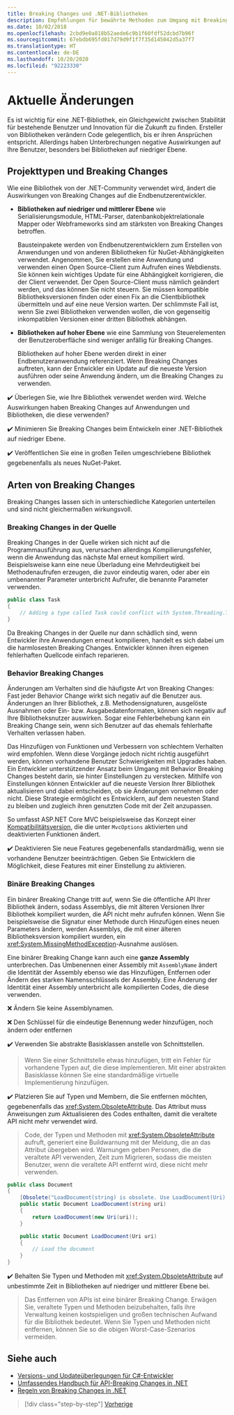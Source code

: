 ```yaml
---
title: Breaking Changes und .NET-Bibliotheken
description: Empfehlungen für bewährte Methoden zum Umgang mit Breaking Changes beim Erstellen von .NET-Bibliotheken.
ms.date: 10/02/2018
ms.openlocfilehash: 2cbd9e0a818b52aede6c9b1f60fdf52dcbd7b96f
ms.sourcegitcommit: 67ebdb695fd017d79d9f1f7f35d145042d5a37f7
ms.translationtype: HT
ms.contentlocale: de-DE
ms.lasthandoff: 10/20/2020
ms.locfileid: "92223330"
---
```

# <a name="breaking-changes"></a>Aktuelle Änderungen

Es ist wichtig für eine .NET-Bibliothek, ein Gleichgewicht zwischen Stabilität für bestehende Benutzer und Innovation für die Zukunft zu finden. Ersteller von Bibliotheken verändern Code gelegentlich, bis er ihren Ansprüchen entspricht. Allerdings haben Unterbrechungen negative Auswirkungen auf Ihre Benutzer, besonders bei Bibliotheken auf niedriger Ebene.

## <a name="project-types-and-breaking-changes"></a>Projekttypen und Breaking Changes

Wie eine Bibliothek von der .NET-Community verwendet wird, ändert die Auswirkungen von Breaking Changes auf die Endbenutzerentwickler.

- **Bibliotheken auf niedriger und mittlerer Ebene** wie Serialisierungsmodule, HTML-Parser, datenbankobjektrelationale Mapper oder Webframeworks sind am stärksten von Breaking Changes betroffen.

  Bausteinpakete werden von Endbenutzerentwicklern zum Erstellen von Anwendungen und von anderen Bibliotheken für NuGet-Abhängigkeiten verwendet. Angenommen, Sie erstellen eine Anwendung und verwenden einen Open Source-Client zum Aufrufen eines Webdiensts. Sie können kein wichtiges Update für eine Abhängigkeit korrigieren, die der Client verwendet. Der Open Source-Client muss nämlich geändert werden, und das können Sie nicht steuern. Sie müssen kompatible Bibliotheksversionen finden oder einen Fix an die Clientbibliothek übermitteln und auf eine neue Version warten. Der schlimmste Fall ist, wenn Sie zwei Bibliotheken verwenden wollen, die von gegenseitig inkompatiblen Versionen einer dritten Bibliothek abhängen.

- **Bibliotheken auf hoher Ebene** wie eine Sammlung von Steuerelementen der Benutzeroberfläche sind weniger anfällig für Breaking Changes.

  Bibliotheken auf hoher Ebene werden direkt in einer Endbenutzeranwendung referenziert. Wenn Breaking Changes auftreten, kann der Entwickler ein Update auf die neueste Version ausführen oder seine Anwendung ändern, um die Breaking Changes zu verwenden.

✔️️ Überlegen Sie, wie Ihre Bibliothek verwendet werden wird. Welche Auswirkungen haben Breaking Changes auf Anwendungen und Bibliotheken, die diese verwenden?

✔️ Minimieren Sie Breaking Changes beim Entwickeln einer .NET-Bibliothek auf niedriger Ebene.

✔️ Veröffentlichen Sie eine in großen Teilen umgeschriebene Bibliothek gegebenenfalls als neues NuGet-Paket.

## <a name="types-of-breaking-changes"></a>Arten von Breaking Changes

Breaking Changes lassen sich in unterschiedliche Kategorien unterteilen und sind nicht gleichermaßen wirkungsvoll.

### <a name="source-breaking-change"></a>Breaking Changes in der Quelle

Breaking Changes in der Quelle wirken sich nicht auf die Programmausführung aus, verursachen allerdings Kompilierungsfehler, wenn die Anwendung das nächste Mal erneut kompiliert wird. Beispielsweise kann eine neue Überladung eine Mehrdeutigkeit bei Methodenaufrufen erzeugen, die zuvor eindeutig waren, oder aber ein umbenannter Parameter unterbricht Aufrufer, die benannte Parameter verwenden.

```csharp
public class Task
{
    // Adding a type called Task could conflict with System.Threading.Tasks.Task at compilation
}
```

Da Breaking Changes in der Quelle nur dann schädlich sind, wenn Entwickler ihre Anwendungen erneut kompilieren, handelt es sich dabei um die harmlosesten Breaking Changes. Entwickler können ihren eigenen fehlerhaften Quellcode einfach reparieren.

### <a name="behavior-breaking-change"></a>Behavior Breaking Changes

Änderungen am Verhalten sind die häufigste Art von Breaking Changes: Fast jeder Behavior Change wirkt sich negativ auf die Benutzer aus. Änderungen an Ihrer Bibliothek, z.B. Methodensignaturen, ausgelöste Ausnahmen oder Ein- bzw. Ausgabedatenformaten, können sich negativ auf Ihre Bibliotheksnutzer auswirken. Sogar eine Fehlerbehebung kann ein Breaking Change sein, wenn sich Benutzer auf das ehemals fehlerhafte Verhalten verlassen haben.

Das Hinzufügen von Funktionen und Verbessern von schlechtem Verhalten wird empfohlen. Wenn diese Vorgänge jedoch nicht richtig ausgeführt werden, können vorhandene Benutzer Schwierigkeiten mit Upgrades haben. Ein Entwickler unterstützender Ansatz beim Umgang mit Behavior Breaking Changes besteht darin, sie hinter Einstellungen zu verstecken. Mithilfe von Einstellungen können Entwickler auf die neueste Version Ihrer Bibliothek aktualisieren und dabei entscheiden, ob sie Änderungen vornehmen oder nicht. Diese Strategie ermöglicht es Entwicklern, auf dem neuesten Stand zu bleiben und zugleich ihren genutzten Code mit der Zeit anzupassen.

So umfasst ASP.NET Core MVC beispielsweise das Konzept einer [Kompatibilitätsversion](/aspnet/core/mvc/compatibility-version), die die unter `MvcOptions` aktivierten und deaktivierten Funktionen ändert.

✔️ Deaktivieren Sie neue Features gegebenenfalls standardmäßig, wenn sie vorhandene Benutzer beeinträchtigen. Geben Sie Entwicklern die Möglichkeit, diese Features mit einer Einstellung zu aktivieren.

### <a name="binary-breaking-change"></a>Binäre Breaking Changes

Ein binärer Breaking Change tritt auf, wenn Sie die öffentliche API Ihrer Bibliothek ändern, sodass Assemblys, die mit älteren Versionen Ihrer Bibliothek kompiliert wurden, die API nicht mehr aufrufen können. Wenn Sie beispielsweise die Signatur einer Methode durch Hinzufügen eines neuen Parameters ändern, werden Assemblys, die mit einer älteren Bibliotheksversion kompiliert wurden, ein <xref:System.MissingMethodException>-Ausnahme auslösen.

Eine binärer Breaking Change kann auch eine **ganze Assembly** unterbrechen. Das Umbenennen einer Assembly mit `AssemblyName` ändert die Identität der Assembly ebenso wie das Hinzufügen, Entfernen oder Ändern des starken Namensschlüssels der Assembly. Eine Änderung der Identität einer Assembly unterbricht alle kompilierten Codes, die diese verwenden.

❌ Ändern Sie keine Assemblynamen.

❌ Den Schlüssel für die eindeutige Benennung weder hinzufügen, noch ändern oder entfernen

✔️ Verwenden Sie abstrakte Basisklassen anstelle von Schnittstellen.

> Wenn Sie einer Schnittstelle etwas hinzufügen, tritt ein Fehler für vorhandene Typen auf, die diese implementieren. Mit einer abstrakten Basisklasse können Sie eine standardmäßige virtuelle Implementierung hinzufügen.

✔️ Platzieren Sie auf Typen und Membern, die Sie entfernen möchten, gegebenenfalls das <xref:System.ObsoleteAttribute>. Das Attribut muss Anweisungen zum Aktualisieren des Codes enthalten, damit die veraltete API nicht mehr verwendet wird.

> Code, der Typen und Methoden mit <xref:System.ObsoleteAttribute> aufruft, generiert eine Buildwarnung mit der Meldung, die an das Attribut übergeben wird. Warnungen geben Personen, die die veraltete API verwenden, Zeit zum Migrieren, sodass die meisten Benutzer, wenn die veraltete API entfernt wird, diese nicht mehr verwenden.

```csharp
public class Document
{
    [Obsolete("LoadDocument(string) is obsolete. Use LoadDocument(Uri) instead.")]
    public static Document LoadDocument(string uri)
    {
        return LoadDocument(new Uri(uri));
    }

    public static Document LoadDocument(Uri uri)
    {
        // Load the document
    }
}
```

✔️ Behalten Sie Typen und Methoden mit <xref:System.ObsoleteAttribute> auf unbestimmte Zeit in Bibliotheken auf niedriger und mittlerer Ebene bei.

> Das Entfernen von APIs ist eine binärer Breaking Change. Erwägen Sie, veraltete Typen und Methoden beizubehalten, falls ihre Verwaltung keinen kostspieligen und großen technischen Aufwand für die Bibliothek bedeutet. Wenn Sie Typen und Methoden nicht entfernen, können Sie so die obigen Worst-Case-Szenarios vermeiden.

## <a name="see-also"></a>Siehe auch

- [Versions- und Updateüberlegungen für C#-Entwickler](../../csharp/whats-new/version-update-considerations.md)
- [Umfassendes Handbuch für API-Breaking Changes in .NET](https://stackoverflow.com/questions/1456785/a-definitive-guide-to-api-breaking-changes-in-net)
- [Regeln von Breaking Changes in .NET](https://github.com/dotnet/runtime/blob/master/docs/coding-guidelines/breaking-change-rules.md)

>[!div class="step-by-step"]
>[Vorherige](versioning.md)
